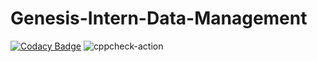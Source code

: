 # Genesis-Intern-Data-Management
[![Codacy Badge](https://api.codacy.com/project/badge/Grade/de438cbc086349a097c5f19f83d2e2b6)](https://app.codacy.com/manual/99002615/Genesis-Intern-Data-Management?utm_source=github.com&utm_medium=referral&utm_content=99002615/Genesis-Intern-Data-Management&utm_campaign=Badge_Grade_Dashboard)
![cppcheck-action](https://github.com/99002615/Genesis-Intern-Data-Management/workflows/cppcheck-action/badge.svg?branch=master)
